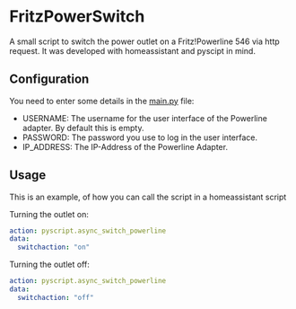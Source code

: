 # FritzPowerSwitch
A small script to switch the power outlet on a Fritz!Powerline 546 via http request. It was developed with homeassistant and pyscipt in mind.

## Configuration

You need to enter some details in the [main.py](./src/fritzpowerswitch/main.py) file:

- USERNAME: The username for the user interface of the Powerline adapter. By default this is empty.
- PASSWORD: The password you use to log in the user interface.
- IP_ADDRESS: The IP-Address of the Powerline Adapter.

## Usage

This is an example, of how you can call the script in a homeassistant script

Turning the outlet on:
```Yaml
action: pyscript.async_switch_powerline
data:
  switchaction: "on"
```

Turning the outlet off:
```Yaml
action: pyscript.async_switch_powerline
data:
  switchaction: "off"
```
